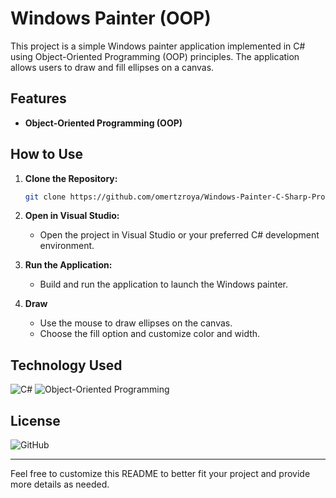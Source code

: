 # Windows Painter (OOP) 

This project is a simple Windows painter application implemented in C# using Object-Oriented Programming (OOP) principles. The application allows users to draw and fill ellipses on a canvas.

## Features
- **Object-Oriented Programming (OOP)**

## How to Use
1. **Clone the Repository:**
   ```bash
   git clone https://github.com/omertzroya/Windows-Painter-C-Sharp-Project.git
   ```

2. **Open in Visual Studio:**
   - Open the project in Visual Studio or your preferred C# development environment.

3. **Run the Application:**
   - Build and run the application to launch the Windows painter.

4. **Draw**
   - Use the mouse to draw ellipses on the canvas.
   - Choose the fill option and customize color and width.
     
## Technology Used
<div>
 <img src='https://img.shields.io/badge/C%23-239120?style=for-the-badge&logo=c-sharp&logoColor=white' alt='C#'/>
 <img src='https://img.shields.io/badge/OOP-239120?style=for-the-badge&logo=oop&logoColor=white' alt='Object-Oriented Programming'/>
</div>


## License
![GitHub](https://img.shields.io/github/license/ItsAlexanderPopov/Simon-game)


---

Feel free to customize this README to better fit your project and provide more details as needed.
